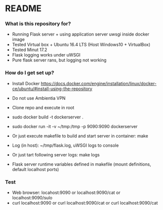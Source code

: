 # README #


### What is this repository for? ###

* Running Flask server +  using application server uwsgi inside docker image
* Tested Virtual box + Ubuntu 16.4 LTS (Host Windows10 + VirtualBox)
* Tested Minut 17.2
* Flask logging works under uWSGI
* Pure flask server rans, but logging not working


### How do I get set up? ###

* Install Docker   https://docs.docker.com/engine/installation/linux/docker-ce/ubuntu/#install-using-the-repository
* Do not use Ambientia VPN

* Clone repo and execute in root
* sudo docker build -t dockerserver . 
* sudo docker run -it -v ~/tmp:/tmp -p 9090:9090 dockerserver
* Or just execute makefile to build and start server in container: make

* Log (in host): ~/tmp/flask.log, uWSGI logs to console 
* Or just tart following server logs: make logs

* Flask server runtime variables defined in makefile (mount definitions, default localhost ports)

### Test ###

* Web browser: locahost:9090  or localhost:9090/cat or localhost:9090/sulo
* curl localhost:9090 or curl localhost:9090/cat or curl localhost:9090/cat 


